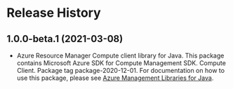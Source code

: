 # Release History

## 1.0.0-beta.1 (2021-03-08)

- Azure Resource Manager Compute client library for Java. This package contains Microsoft Azure SDK for Compute Management SDK. Compute Client. Package tag package-2020-12-01. For documentation on how to use this package, please see [Azure Management Libraries for Java](https://aka.ms/azsdk/java/mgmt).
